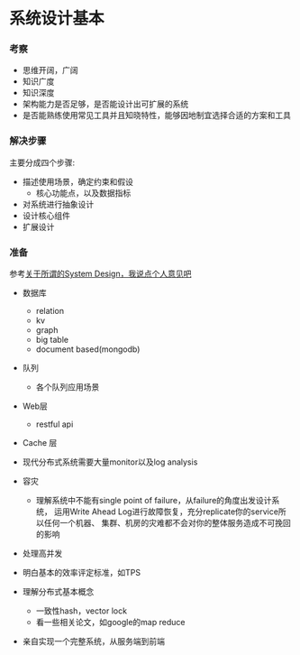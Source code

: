 系统设计基本
=======

### 考察
- 思维开阔，广阔
- 知识广度
- 知识深度
- 架构能力是否足够，是否能设计出可扩展的系统
- 是否能熟练使用常见工具并且知晓特性，能够因地制宜选择合适的方案和工具


### 解决步骤
主要分成四个步骤:<br>
- 描述使用场景，确定约束和假设
  - 核心功能点，以及数据指标
- 对系统进行抽象设计
- 设计核心组件
- 扩展设计



### 准备
参考[关于‌‌‍‍‌‌‌‍‌‌‌‌‌‍‍‍‌‌‍‌‍‍‍‍‍‌‌‌‌‌‍‌所谓的System Design，我说点个人意见吧](https://instant.1point3acres.com/thread/169343)
<br>

- 数据库
    - relation
    - kv
    - graph 
    - big table  
    - document based(mongodb)

- 队列
    - 各个队列应用场景
- Web层
    - restful api
    
- Cache 层

- 现代分布式系统需要大量monitor以及log analysis
- 容灾
    - 理解系统中不能有single point of failure，从failure的角度出发设计系统，
  运用Write Ahead Log进行故障恢复，充分replicate你的service所以任何一个机器、
  集群、机房的灾难都不会对你的整体服务造成不可挽回的影响
      
- 处理高并发
- 明白基本的效率评定标准，如TPS
- 理解分布式基本概念
    - 一致性hash，vector lock
    - 看一些相关论文，如google的map reduce
- 亲自实现一个完整系统，从服务端到前端